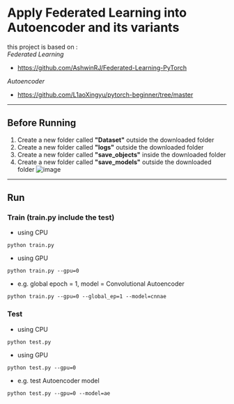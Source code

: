 # Apply Federated Learning into Autoencoder and its variants

this project is based on :  
*Federated Learning*  
+ https://github.com/AshwinRJ/Federated-Learning-PyTorch  
  
*Autoencoder*  
+ https://github.com/L1aoXingyu/pytorch-beginner/tree/master    

---  
## Before Running  
1. Create a new folder called **"Dataset"** outside the downloaded folder  
2. Create a new folder called **"logs"** outside the downloaded folder  
3. Create a new folder called **"save_objects"** inside the downloaded folder  
4. Create a new folder called **"save_models"** outside the downloaded folder
![image](https://github.com/user-attachments/assets/bf822c39-64ac-4307-b7e5-de1071ed8988)  
  
---  
## Run  
### Train (train.py include the test)
+ using CPU
```  
python train.py
```  
+ using GPU 
```  
python train.py --gpu=0  
```  
+ e.g. global epoch = 1, model = Convolutional Autoencoder  
```
python train.py --gpu=0 --global_ep=1 --model=cnnae  
```

### Test
+ using CPU  
```  
python test.py
```  
+ using GPU  
```  
python test.py --gpu=0  
``` 
+ e.g. test Autoencoder model
```
python test.py --gpu=0 --model=ae  
```